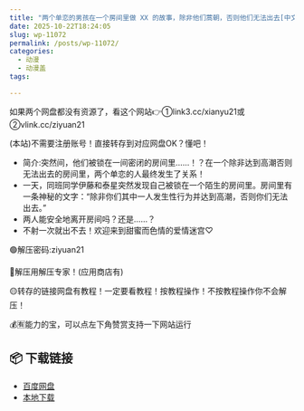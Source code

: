 ```yaml
---
title: "两个单恋的男孩在一个房间里做 XX 的故事，除非他们蒿朝，否则他们无法出去[中文字幕]"
date: 2025-10-22T18:24:05
slug: wp-11072
permalink: /posts/wp-11072/
categories:
  - 动漫
  - 动漫盖
tags:

---
```


如果两个网盘都没有资源了，看这个网站👉①link3.cc/xianyu21或②vlink.cc/ziyuan21

(本站)不需要注册账号！直接转存到对应网盘OK？懂吧！

*   简介:突然间，他们被锁在一间密闭的房间里……！？在一个除非达到高潮否则无法出去的房间里，两个单恋的人最终发生了关系！
*   一天，同班同学伊藤和泰星突然发现自己被锁在一个陌生的房间里。房间里有一条神秘的文字：“除非你们其中一人发生性行为并达到高潮，否则你们无法出去。”
*   两人能安全地离开房间吗？还是……？
*   不射一次就出不去！欢迎来到甜蜜而色情的爱情迷宫♡

🟢解压密码:ziyuan21

🔵解压用解压专家！(应用商店有)

🟡转存的链接网盘有教程！一定要看教程！按教程操作！不按教程操作你不会解压！

💰🈶能力的宝，可以点左下角赞赏支持一下网站运行

## 📦 下载链接
- [百度网盘](https://blziyuan21.com/pay-download/11072?key=b1832e02e1&down_id=0)
- [本地下载](https://blziyuan21.com/pay-download/11072?key=b1832e02e1&down_id=1)

